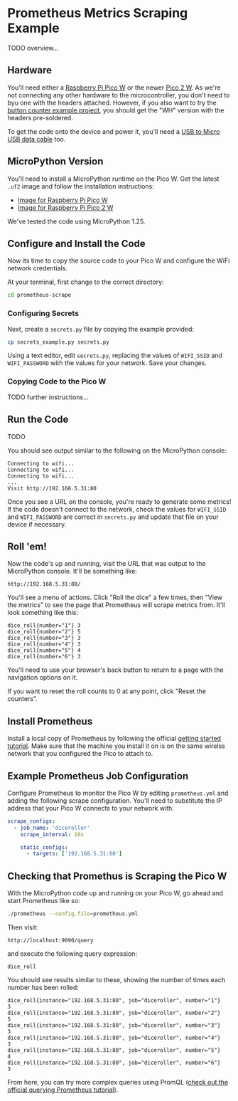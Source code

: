 # Prometheus Metrics Scraping Example

TODO overview...

## Hardware

You'll need either a [Raspberry Pi Pico W](https://shop.pimoroni.com/products/raspberry-pi-pico-w?variant=40059369652307) or the newer [Pico 2 W](https://shop.pimoroni.com/products/raspberry-pi-pico-2-w?variant=54852253024635).  As we're not connecting any other hardware to the microcontroller, you don't need to byu one with the headers attached. However, if you also want to try the [button counter example project](../button-counter/), you should get the "WH" version with the headers pre-soldered.

To get the code onto the device and power it, you'll need a [USB to Micro USB data cable](https://shop.pimoroni.com/products/usb-a-to-microb-cable-black?variant=31241639562) too.

## MicroPython Version 

You'll need to install a MicroPython runtime on the Pico W.  Get the latest `.uf2` image and follow the installation instructions:

* [Image for Raspberry Pi Pico W](https://micropython.org/download/RPI_PICO_W/)
* [Image for Raspberry Pi Pico 2 W](https://micropython.org/download/RPI_PICO2_W/)

We've tested the code using MicroPython 1.25.

## Configure and Install the Code

Now its time to copy the source code to your Pico W and configure the WiFi network credentials.

At your terminal, first change to the correct directory:

```bash
cd prometheus-scrape
```

### Configuring Secrets

Next, create a `secrets.py` file by copying the example provided:

```bash
cp secrets_example.py secrets.py
```

Using a text editor, edit `secrets.py`, replacing the values of `WIFI_SSID` and `WIFI_PASSWORD` with the values for your network. Save your changes.

### Copying Code to the Pico W

TODO further instructions...

## Run the Code

TODO

You should see output similar to the following on the MicroPython console:

```
Connecting to wifi...
Connecting to wifi...
Connecting to wifi...
...
Visit http://192.168.5.31:80
```

Once you see a URL on the console, you're ready to generate some metrics!  If the code doesn't connect to the network, check the values for `WIFI_SSID` and `WIFI_PASSWORD` are correct in `secrets.py` and update that file on your device if necessary.

## Roll 'em!

Now the code's up and running, visit the URL that was output to the MicroPython console.  It'll be something like:

```
http://192.168.5.31:80/
```

You'll see a menu of actions.  Click "Roll the dice" a few times, then "View the metrics" to see the page that Prometheus will scrape metrics from.  It'll look something like this:

```
dice_roll{number="1"} 3
dice_roll{number="2"} 5
dice_roll{number="3"} 3
dice_roll{number="4"} 3
dice_roll{number="5"} 4
dice_roll{number="6"} 3
```

You'll need to use your browser's back button to return to a page with the navigation options on it.

If you want to reset the roll counts to 0 at any point, click "Reset the counters".

## Install Prometheus

Install a local copy of Prometheus by following the official [getting started tutorial](https://prometheus.io/docs/prometheus/latest/getting_started/). Make sure that the machine you install it on is on the same wirelss network that you configured the Pico to attach to.

## Example Prometheus Job Configuration

Configure Prometheus to monitor the Pico W by editing `prometheus.yml` and adding the following scrape configuration. You'll need to substitute the IP address that your Pico W connects to your network with.

```yaml
scrape_configs:
  - job_name: 'diceroller'
    scrape_interval: 10s

    static_configs:
      - targets: ['192.168.5.31:80']
```

## Checking that Promethus is Scraping the Pico W

With the MicroPython code up and running on your Pico W, go ahead and start Prometheus like so:

```bash
./prometheus --config.file=prometheus.yml
```

Then visit:

```
http://localhost:9090/query
```

and execute the following query expression:

```
dice_roll
```

You should see results similar to these, showing the number of times each number has been rolled:

```
dice_roll{instance="192.168.5.31:80", job="diceroller", number="1"}	  3
dice_roll{instance="192.168.5.31:80", job="diceroller", number="2"}	  5
dice_roll{instance="192.168.5.31:80", job="diceroller", number="3"}	  3
dice_roll{instance="192.168.5.31:80", job="diceroller", number="4"}	  3
dice_roll{instance="192.168.5.31:80", job="diceroller", number="5"}	  4
dice_roll{instance="192.168.5.31:80", job="diceroller", number="6"}	  3
```

From here, you can try more complex queries using PromQL ([check out the official querying Prometheus tutorial](https://prometheus.io/docs/prometheus/latest/querying/basics/)).